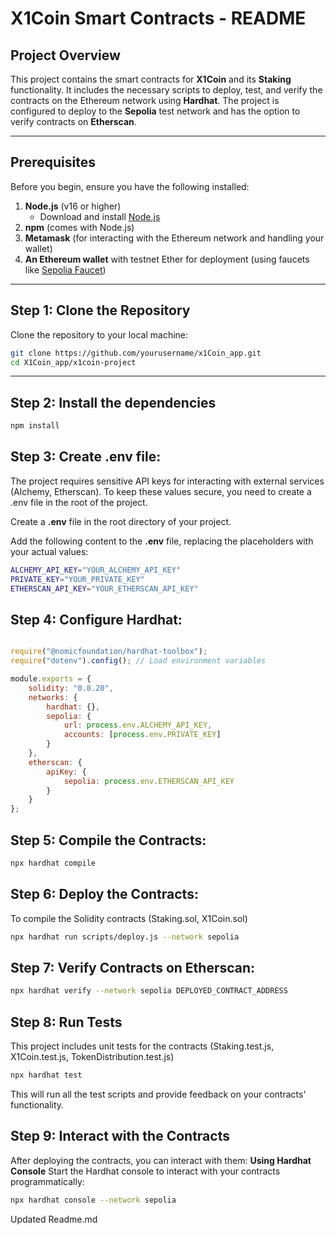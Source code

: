 # X1Coin Smart Contracts - README

## Project Overview

This project contains the smart contracts for **X1Coin** and its **Staking** functionality. It includes the necessary scripts to deploy, test, and verify the contracts on the Ethereum network using **Hardhat**. The project is configured to deploy to the **Sepolia** test network and has the option to verify contracts on **Etherscan**.

---

## Prerequisites

Before you begin, ensure you have the following installed:

1. **Node.js** (v16 or higher)
   - Download and install [Node.js](https://nodejs.org/)
2. **npm** (comes with Node.js)
3. **Metamask** (for interacting with the Ethereum network and handling your wallet)
4. **An Ethereum wallet** with testnet Ether for deployment (using faucets like [Sepolia Faucet](https://sepoliafaucet.com/))

---

## Step 1: Clone the Repository
Clone the repository to your local machine:

```bash
git clone https://github.com/yourusername/x1Coin_app.git
cd X1Coin_app/x1coin-project 
```

---
## Step 2: Install the dependencies
```bash
npm install
```

## Step 3: Create .env file:
The project requires sensitive API keys for interacting with external services (Alchemy, Etherscan). To keep these values secure, you need to create a .env file in the root of the project.

Create a **.env** file in the root directory of your project.

Add the following content to the **.env** file, replacing the placeholders with your actual values:

```bash
ALCHEMY_API_KEY="YOUR_ALCHEMY_API_KEY"
PRIVATE_KEY="YOUR_PRIVATE_KEY"
ETHERSCAN_API_KEY="YOUR_ETHERSCAN_API_KEY"

```


## Step 4: Configure Hardhat:
```js

require("@nomicfoundation/hardhat-toolbox");
require("dotenv").config(); // Load environment variables

module.exports = {
    solidity: "0.8.20",
    networks: {
        hardhat: {},
        sepolia: {
            url: process.env.ALCHEMY_API_KEY,
            accounts: [process.env.PRIVATE_KEY]
        }
    },
    etherscan: {
        apiKey: {
            sepolia: process.env.ETHERSCAN_API_KEY  
        }
    }
};

```
## Step 5: Compile the Contracts:
```bash
npx hardhat compile
```
## Step 6: Deploy the Contracts:
To compile the Solidity contracts (Staking.sol, X1Coin.sol)

```bash
npx hardhat run scripts/deploy.js --network sepolia

```
## Step 7: Verify Contracts on Etherscan:
```bash
npx hardhat verify --network sepolia DEPLOYED_CONTRACT_ADDRESS
```
## Step 8: Run Tests
This project includes unit tests for the contracts (Staking.test.js, X1Coin.test.js, TokenDistribution.test.js)
```bash
npx hardhat test
```
This will run all the test scripts and provide feedback on your contracts' functionality.

## Step 9: Interact with the Contracts
After deploying the contracts, you can interact with them:
**Using Hardhat Console**
Start the Hardhat console to interact with your contracts programmatically:
```bash
npx hardhat console --network sepolia
```
Updated Readme.md